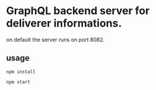 # GraphQL backend server for deliverer informations. 

on default the server runs on port 8082. 

## usage

```npm install```

```npm start```